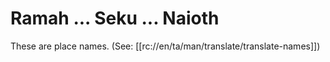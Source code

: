 # Ramah ... Seku ... Naioth

These are place names. (See: [[rc://en/ta/man/translate/translate-names]])

